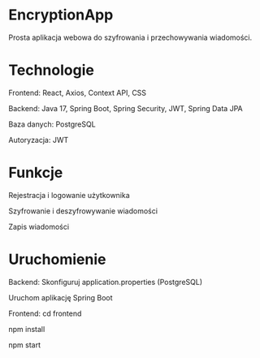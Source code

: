 # EncryptionApp
Prosta aplikacja webowa do szyfrowania i przechowywania wiadomości.

# Technologie
Frontend: React, Axios, Context API, CSS

Backend: Java 17, Spring Boot, Spring Security, JWT, Spring Data JPA

Baza danych: PostgreSQL

Autoryzacja: JWT

# Funkcje
Rejestracja i logowanie użytkownika

Szyfrowanie i deszyfrowywanie wiadomości

Zapis wiadomości


# Uruchomienie
Backend:
Skonfiguruj application.properties (PostgreSQL)

Uruchom aplikację Spring Boot

Frontend:
cd frontend

npm install

npm start
